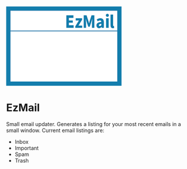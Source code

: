 ![EzMail-logo](img/ezmail_logo.png)

# EzMail

Small email updater. Generates a listing for your most recent emails in a small window. Current email listings are:

- Inbox
- Important
- Spam
- Trash